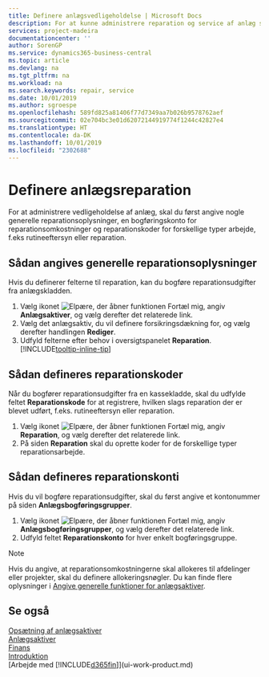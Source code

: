 ```yaml
---
title: Definere anlægsvedligeholdelse | Microsoft Docs
description: For at kunne administrere reparation og service af anlæg skal du angive generelle vedligeholdelsesoplysninger, koder for typen af arbejde og en bogføringskonto for omkostninger.
services: project-madeira
documentationcenter: ''
author: SorenGP
ms.service: dynamics365-business-central
ms.topic: article
ms.devlang: na
ms.tgt_pltfrm: na
ms.workload: na
ms.search.keywords: repair, service
ms.date: 10/01/2019
ms.author: sgroespe
ms.openlocfilehash: 589fd825a81406f77d7349aa7b026b9578762aef
ms.sourcegitcommit: 02e704bc3e01d62072144919774f1244c42827e4
ms.translationtype: HT
ms.contentlocale: da-DK
ms.lasthandoff: 10/01/2019
ms.locfileid: "2302688"
---
```

# <a name="set-up-fixed-asset-maintenance"></a>Definere anlægsreparation
For at administrere vedligeholdelse af anlæg, skal du først angive nogle generelle reparationsoplysninger, en bogføringskonto for reparationsomkostninger og reparationskoder for forskellige typer arbejde, f.eks rutineeftersyn eller reparation.

## <a name="to-set-up-general-maintenance-information"></a>Sådan angives generelle reparationsoplysninger
Hvis du definerer felterne til reparation, kan du bogføre reparationsudgifter fra anlægskladden.

1. Vælg ikonet ![Elpære, der åbner funktionen Fortæl mig](media/ui-search/search_small.png "Fortæl mig, hvad du vil foretage dig"), angiv **Anlægsaktiver**, og vælg derefter det relaterede link.
2. Vælg det anlægsaktiv, du vil definere forsikringsdækning for, og vælg derefter handlingen **Rediger**.
3. Udfyld felterne efter behov i oversigtspanelet **Reparation**. [!INCLUDE[tooltip-inline-tip](includes/tooltip-inline-tip_md.md)]

## <a name="to-set-up-maintenance-codes"></a>Sådan defineres reparationskoder
Når du bogfører reparationsudgifter fra en kassekladde, skal du udfylde feltet **Reparationskode** for at registrere, hvilken slags reparation der er blevet udført, f.eks. rutineeftersyn eller reparation.

1. Vælg ikonet ![Elpære, der åbner funktionen Fortæl mig](media/ui-search/search_small.png "Fortæl mig, hvad du vil foretage dig"), angiv **Reparation**, og vælg derefter det relaterede link.
2. På siden **Reparation** skal du oprette koder for de forskellige typer reparationsarbejde.

## <a name="to-set-up-maintenance-expense-accounts"></a>Sådan defineres reparationskonti
Hvis du vil bogføre reparationsudgifter, skal du først angive et kontonummer på siden **Anlægsbogføringsgrupper**.

1. Vælg ikonet ![Elpære, der åbner funktionen Fortæl mig](media/ui-search/search_small.png "Fortæl mig, hvad du vil foretage dig"), angiv **Anlægsbogføringsgrupper**, og vælg derefter det relaterede link.
2. Udfyld feltet **Reparationskonto** for hver enkelt bogføringsgruppe.

> [!NOTE]  
>   Hvis du angive, at reparationsomkostningerne skal allokeres til afdelinger eller projekter, skal du definere allokeringsnøgler. Du kan finde flere oplysninger i [Angive generelle funktioner for anlægsaktiver](fa-how-setup-general.md).

## <a name="see-also"></a>Se også
[Opsætning af anlægsaktiver](fa-setup.md)  
[Anlægsaktiver](fa-manage.md)  
[Finans](finance.md)  
[Introduktion](product-get-started.md)  
[Arbejde med [!INCLUDE[d365fin](includes/d365fin_md.md)]](ui-work-product.md)
